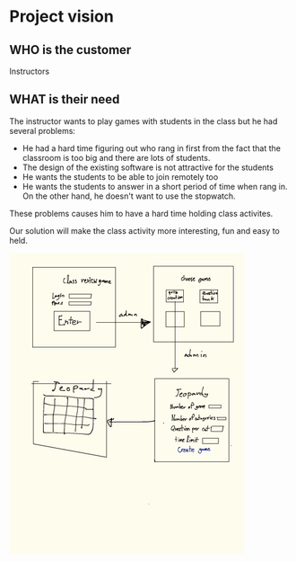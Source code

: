 # Project vision

## WHO is the customer

Instructors

## WHAT is their need

The instructor wants to play games with students in the class but he had several problems:

- He had a hard time figuring out who rang in first from the fact that the classroom is too big and there are lots of students.
- The design of the existing software is not attractive for the students
- He wants the students to be able to join remotely too
- He wants the students to answer in a short period of time when rang in. On the other hand, he doesn't want to use the stopwatch.

These problems causes him to have a hard time holding class activites.

Our solution will make the class activity more interesting, fun and easy to held.

![Vision](design.jpg)
